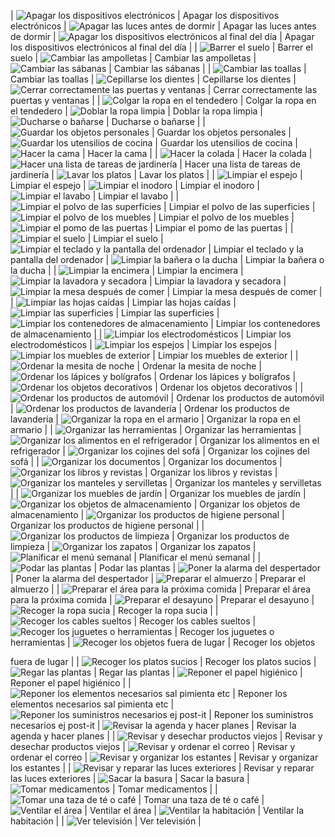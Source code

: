 
| ![Apagar los dispositivos electrónicos](dist/tasks/Apagar-los-dispositivos-electrónicos.png) | Apagar los dispositivos electrónicos | ![Apagar las luces antes de dormir](dist/tasks/Apagar-las-luces-antes-de-dormir.png) | Apagar las luces antes de dormir | ![Apagar los dispositivos electrónicos al final del día](dist/tasks/Apagar-los-dispositivos-electrónicos-al-final-del-día.png) | Apagar los dispositivos electrónicos al final del día |
| ![Barrer el suelo](dist/tasks/Barrer-el-suelo.png) | Barrer el suelo | ![Cambiar las ampolletas](dist/tasks/Cambiar-las-ampolletas.png) | Cambiar las ampolletas | ![Cambiar las sábanas](dist/tasks/Cambiar-las-sábanas.png) | Cambiar las sábanas |
| ![Cambiar las toallas](dist/tasks/Cambiar-las-toallas.png) | Cambiar las toallas | ![Cepillarse los dientes](dist/tasks/Cepillarse-los-dientes.png) | Cepillarse los dientes | ![Cerrar correctamente las puertas y ventanas](dist/tasks/Cerrar-correctamente-las-puertas-y-ventanas.png) | Cerrar correctamente las puertas y ventanas |
| ![Colgar la ropa en el tendedero](dist/tasks/Colgar-la-ropa-en-el-tendedero.png) | Colgar la ropa en el tendedero | ![Doblar la ropa limpia](dist/tasks/Doblar-la-ropa-limpia.png) | Doblar la ropa limpia | ![Ducharse o bañarse](dist/tasks/Ducharse-o-bañarse.png) | Ducharse o bañarse |
| ![Guardar los objetos personales](dist/tasks/Guardar-los-objetos-personales.png) | Guardar los objetos personales | ![Guardar los utensilios de cocina](dist/tasks/Guardar-los-utensilios-de-cocina.png) | Guardar los utensilios de cocina | ![Hacer la cama](dist/tasks/Hacer-la-cama.png) | Hacer la cama |
| ![Hacer la colada](dist/tasks/Hacer-la-colada.png) | Hacer la colada | ![Hacer una lista de tareas de jardinería](dist/tasks/Hacer-una-lista-de-tareas-de-jardinería.png) | Hacer una lista de tareas de jardinería | ![Lavar los platos](dist/tasks/Lavar-los-platos.png) | Lavar los platos |
| ![Limpiar el espejo](dist/tasks/Limpiar-el-espejo.png) | Limpiar el espejo | ![Limpiar el inodoro](dist/tasks/Limpiar-el-inodoro.png) | Limpiar el inodoro | ![Limpiar el lavabo](dist/tasks/Limpiar-el-lavabo.png) | Limpiar el lavabo |
| ![Limpiar el polvo de las superficies](dist/tasks/Limpiar-el-polvo-de-las-superficies.png) | Limpiar el polvo de las superficies | ![Limpiar el polvo de los muebles](dist/tasks/Limpiar-el-polvo-de-los-muebles.png) | Limpiar el polvo de los muebles | ![Limpiar el pomo de las puertas](dist/tasks/Limpiar-el-pomo-de-las-puertas.png) | Limpiar el pomo de las puertas |
| ![Limpiar el suelo](dist/tasks/Limpiar-el-suelo.png) | Limpiar el suelo | ![Limpiar el teclado y la pantalla del ordenador](dist/tasks/Limpiar-el-teclado-y-la-pantalla-del-ordenador.png) | Limpiar el teclado y la pantalla del ordenador | ![Limpiar la bañera o la ducha](dist/tasks/Limpiar-la-bañera-o-la-ducha.png) | Limpiar la bañera o la ducha |
| ![Limpiar la encimera](dist/tasks/Limpiar-la-encimera.png) | Limpiar la encimera | ![Limpiar la lavadora y secadora](dist/tasks/Limpiar-la-lavadora-y-secadora.png) | Limpiar la lavadora y secadora | ![Limpiar la mesa después de comer](dist/tasks/Limpiar-la-mesa-después-de-comer.png) | Limpiar la mesa después de comer |
| ![Limpiar las hojas caídas](dist/tasks/Limpiar-las-hojas-caídas.png) | Limpiar las hojas caídas | ![Limpiar las superficies](dist/tasks/Limpiar-las-superficies.png) | Limpiar las superficies | ![Limpiar los contenedores de almacenamiento](dist/tasks/Limpiar-los-contenedores-de-almacenamiento.png) | Limpiar los contenedores de almacenamiento |
| ![Limpiar los electrodomésticos](dist/tasks/Limpiar-los-electrodomésticos.png) | Limpiar los electrodomésticos | ![Limpiar los espejos](dist/tasks/Limpiar-los-espejos.png) | Limpiar los espejos | ![Limpiar los muebles de exterior](dist/tasks/Limpiar-los-muebles-de-exterior.png) | Limpiar los muebles de exterior |
| ![Ordenar la mesita de noche](dist/tasks/Ordenar-la-mesita-de-noche.png) | Ordenar la mesita de noche | ![Ordenar los lápices y bolígrafos](dist/tasks/Ordenar-los-lápices-y-bolígrafos.png) | Ordenar los lápices y bolígrafos | ![Ordenar los objetos decorativos](dist/tasks/Ordenar-los-objetos-decorativos.png) | Ordenar los objetos decorativos |
| ![Ordenar los productos de automóvil](dist/tasks/Ordenar-los-productos-de-automóvil.png) | Ordenar los productos de automóvil | ![Ordenar los productos de lavandería](dist/tasks/Ordenar-los-productos-de-lavandería.png) | Ordenar los productos de lavandería | ![Organizar la ropa en el armario](dist/tasks/Organizar-la-ropa-en-el-armario.png) | Organizar la ropa en el armario |
| ![Organizar las herramientas](dist/tasks/Organizar-las-herramientas.png) | Organizar las herramientas | ![Organizar los alimentos en el refrigerador](dist/tasks/Organizar-los-alimentos-en-el-refrigerador.png) | Organizar los alimentos en el refrigerador | ![Organizar los cojines del sofá](dist/tasks/Organizar-los-cojines-del-sofa.png) | Organizar los cojines del sofá |
| ![Organizar los documentos](dist/tasks/Organizar-los-documentos.png) | Organizar los documentos | ![Organizar los libros y revistas](dist/tasks/Organizar-los-libros-y-revistas.png) | Organizar los libros y revistas | ![Organizar los manteles y servilletas](dist/tasks/Organizar-los-manteles-y-servilletas.png) | Organizar los manteles y servilletas |
| ![Organizar los muebles de jardín](dist/tasks/Organizar-los-muebles-de-jardín.png) | Organizar los muebles de jardín | ![Organizar los objetos de almacenamiento](dist/tasks/Organizar-los-objetos-de-almacenamiento.png) | Organizar los objetos de almacenamiento | ![Organizar los productos de higiene personal](dist/tasks/Organizar-los-productos-de-higiene-personal.png) | Organizar los productos de higiene personal |
| ![Organizar los productos de limpieza](dist/tasks/Organizar-los-productos-de-limpieza.png) | Organizar los productos de limpieza | ![Organizar los zapatos](dist/tasks/Organizar-los-zapatos.png) | Organizar los zapatos | ![Planificar el menú semanal](dist/tasks/Planificar-el-menú-semanal.png) | Planificar el menú semanal |
| ![Podar las plantas](dist/tasks/Podar-las-plantas.png) | Podar las plantas | ![Poner la alarma del despertador](dist/tasks/Poner-la-alarma-del-despertador.png) | Poner la alarma del despertador | ![Preparar el almuerzo](dist/tasks/Preparar-el-almuerzo.png) | Preparar el almuerzo |
| ![Preparar el área para la próxima comida](dist/tasks/Preparar-el-área-para-la-próxima-comida.png) | Preparar el área para la próxima comida | ![Preparar el desayuno](dist/tasks/Preparar-el-desayuno.png) | Preparar el desayuno | ![Recoger la ropa sucia](dist/tasks/Recoger-la-ropa-sucia.png) | Recoger la ropa sucia |
| ![Recoger los cables sueltos](dist/tasks/Recoger-los-cables-sueltos.png) | Recoger los cables sueltos | ![Recoger los juguetes o herramientas](dist/tasks/Recoger-los-juguetes-o-herramientas.png) | Recoger los juguetes o herramientas | ![Recoger los objetos fuera de lugar](dist/tasks/Recoger-los-objetos-fuera-de-lugar.png) | Recoger los objetos

 fuera de lugar |
| ![Recoger los platos sucios](dist/tasks/Recoger-los-platos-sucios.png) | Recoger los platos sucios | ![Regar las plantas](dist/tasks/Regar-las-plantas.png) | Regar las plantas | ![Reponer el papel higiénico](dist/tasks/Reponer-el-papel-higiénico.png) | Reponer el papel higiénico |
| ![Reponer los elementos necesarios sal pimienta etc](dist/tasks/Reponer-los-elementos-necesarios-sal-pimienta-etc.png) | Reponer los elementos necesarios sal pimienta etc | ![Reponer los suministros necesarios ej post-it](dist/tasks/Reponer-los-suministros-necesarios-ej-post-it.png) | Reponer los suministros necesarios ej post-it | ![Revisar la agenda y hacer planes](dist/tasks/Revisar-la-agenda-y-hacer-planes.png) | Revisar la agenda y hacer planes |
| ![Revisar y desechar productos viejos](dist/tasks/Revisar-y-desechar-productos-viejos.png) | Revisar y desechar productos viejos | ![Revisar y ordenar el correo](dist/tasks/Revisar-y-ordenar-el-correo.png) | Revisar y ordenar el correo | ![Revisar y organizar los estantes](dist/tasks/Revisar-y-organizar-los-estantes.png) | Revisar y organizar los estantes |
| ![Revisar y reparar las luces exteriores](dist/tasks/Revisar-y-reparar-las-luces-exteriores.png) | Revisar y reparar las luces exteriores | ![Sacar la basura](dist/tasks/Sacar-la-basura.png) | Sacar la basura | ![Tomar medicamentos](dist/tasks/Tomar-medicamentos.png) | Tomar medicamentos |
| ![Tomar una taza de té o café](dist/tasks/Tomar-una-taza-de-té-o-café.png) | Tomar una taza de té o café | ![Ventilar el área](dist/tasks/Ventilar-el-área.png) | Ventilar el área | ![Ventilar la habitación](dist/tasks/Ventilar-la-habitación.png) | Ventilar la habitación |
| ![Ver televisión](dist/tasks/Ver-televisión.png) | Ver televisión |
